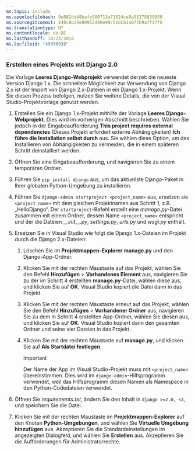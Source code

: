 ```yaml
---
ms.topic: include
ms.openlocfilehash: 9e882ddd8bafe500713a71624ce9a51278939958
ms.sourcegitcommit: 240c8b34e80952d00e90c52dcb1a077b9aff47f6
ms.translationtype: HT
ms.contentlocale: de-DE
ms.lasthandoff: 10/23/2018
ms.locfileid: "49950938"
---
```

### <a name="create-a-project-using-django-20"></a>Erstellen eines Projekts mit Django 2.0

Die Vorlage **Leeres Django-Webprojekt** verwendet derzeit die neueste Version Django 1.x. Die schnellste Möglichkeit zur Verwendung von Django 2.x ist der Import von Django 2.x-Dateien in ein Django 1.x-Projekt. Wenn Sie diesen Prozess befolgen, nutzen Sie weitere Details, die von der Visual Studio-Projektvorlage genutzt werden.

1. Erstellen Sie ein Django 1.x-Projekt mithilfe der Vorlage **Leeres Django-Webprojekt**. Dies wird im vorherigen Abschnitt beschrieben. Wählen Sie jedoch in der Eingabeaufforderung **This project requires external dependencies** (Dieses Projekt erfordert externe Abhängigkeiten) **Ich führe die Installation selbst durch** aus. Sie wählen diese Option, um das Installieren von Abhängigkeiten zu vermeiden, die in einem späteren Schritt deinstalliert werden.

2. Öffnen Sie eine Eingabeaufforderung, und navigieren Sie zu einem temporären Ordner.

3. Führen Sie `pip install django` aus, um das aktuellste Django-Paket in Ihrer globalen Python-Umgebung zu installieren.

4. Führen Sie `django-admin startproject <project_name>` aus, ersetzen sie `<project_name>` mit dem gleichen Projektnamen aus Schritt 1, z.B. „HelloDjango“. Der `startproject`-Befehl erstellt eine *manage.py*-Datei zusammen mit einem Ordner, dessen Name `<project_name>` entspricht und der die Dateien *\_\_init\_\_.py*, *settings.py*, *urls.py* und *wsgi.py* enthält.

5. Ersetzen Sie in Visual Studio wie folgt die Django 1.x-Dateien im Projekt durch die Django 2.x-Dateien:

   1. Löschen Sie im **Projektmappen-Explorer** **manage.py** und den Django-App-Ordner.
   2. Klicken Sie mit der rechten Maustaste auf das Projekt, wählen Sie den Befehl **Hinzufügen** > **Vorhandenes Element** aus, navigieren Sie zu der im Schritt 4 erstellten **manage.py**-Datei, wählen diese aus, und klicken Sie auf **OK**. Visual Studio kopiert die Datei dann in das Projekt.
   3. Klicken Sie mit der rechten Maustaste erneut auf das Projekt, wählen Sie den Befehl **Hinzufügen** > **Vorhandener Ordner** aus, navigieren Sie zu dem in Schritt 4 erstellten App-Ordner, wählen Sie diesen aus, und klicken Sie auf **OK**. Visual Studio kopiert dann den gesamten Ordner und seine vier Dateien in das Projekt.
   4. Klicken Sie mit der rechten Maustaste auf **manage.py**, und klicken Sie auf **Als Startdatei festlegen**.

      > [!Important]
      > Der Name der App im Visual Studio-Projekt muss mit `<project_name>` übereinstimmen. Dies wird im `django-admin`-Hilfsprogramm verwendet, weil das Hilfsprogramm diesen Namen als Namespace in den Python-Codedateien verwendet.

6. Öffnen Sie *requirements.txt*, ändern Sie den Inhalt in `django >=2.0, <3`, und speichern Sie die Datei.

7. Klicken Sie mit der rechten Maustaste im **Projektmappen-Explorer** auf den Knoten **Python-Umgebungen**, und wählen Sie **Virtuelle Umgebung hinzufügen** aus. Akzeptieren Sie die Standardeinstellungen im angezeigten Dialogfeld, und wählen Sie **Erstellen** aus. Akzeptieren Sie die Aufforderungen für Administratorrechte.
